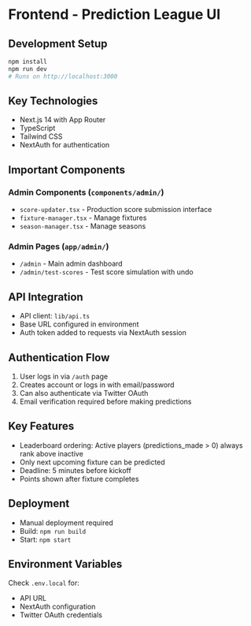 # Frontend - Prediction League UI

## Development Setup
```bash
npm install
npm run dev
# Runs on http://localhost:3000
```

## Key Technologies
- Next.js 14 with App Router
- TypeScript
- Tailwind CSS
- NextAuth for authentication

## Important Components

### Admin Components (`components/admin/`)
- `score-updater.tsx` - Production score submission interface
- `fixture-manager.tsx` - Manage fixtures
- `season-manager.tsx` - Manage seasons

### Admin Pages (`app/admin/`)
- `/admin` - Main admin dashboard
- `/admin/test-scores` - Test score simulation with undo

## API Integration
- API client: `lib/api.ts`
- Base URL configured in environment
- Auth token added to requests via NextAuth session

## Authentication Flow
1. User logs in via `/auth` page
2. Creates account or logs in with email/password
3. Can also authenticate via Twitter OAuth
4. Email verification required before making predictions

## Key Features
- Leaderboard ordering: Active players (predictions_made > 0) always rank above inactive
- Only next upcoming fixture can be predicted
- Deadline: 5 minutes before kickoff
- Points shown after fixture completes

## Deployment
- Manual deployment required
- Build: `npm run build`
- Start: `npm start`

## Environment Variables
Check `.env.local` for:
- API URL
- NextAuth configuration
- Twitter OAuth credentials